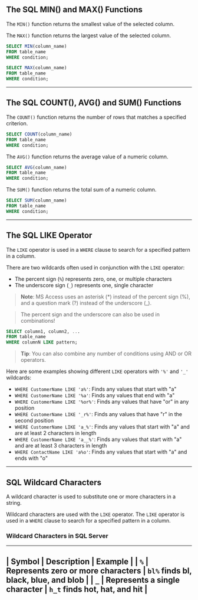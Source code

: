 ## The SQL MIN() and MAX() Functions

The `MIN()` function returns the smallest value of the selected column.

The `MAX()` function returns the largest value of the selected column.

```sql
SELECT MIN(column_name)
FROM table_name
WHERE condition;
```

```sql
SELECT MAX(column_name)
FROM table_name
WHERE condition;
```

<hr/>

## The SQL COUNT(), AVG() and SUM() Functions

The `COUNT()` function returns the number of rows that matches a specified criterion.
```sql
SELECT COUNT(column_name)
FROM table_name
WHERE condition;
```

The `AVG()` function returns the average value of a numeric column. 
```sql
SELECT AVG(column_name)
FROM table_name
WHERE condition;
```

The `SUM()` function returns the total sum of a numeric column. 
```sql
SELECT SUM(column_name)
FROM table_name
WHERE condition;
```

<hr/>

## The SQL LIKE Operator
The `LIKE` operator is used in a `WHERE` clause to search for a specified pattern in a column.

There are two wildcards often used in conjunction with the `LIKE` operator:
  - The percent sign (`%`) represents zero, one, or multiple characters
  - The underscore sign (`_`) represents one, single character


> **Note**: MS Access uses an asterisk (*) instead of the percent sign (%), and a question mark (?) instead of the underscore (_).


> The percent sign and the underscore can also be used in combinations!

```sql
SELECT column1, column2, ...
FROM table_name
WHERE columnN LIKE pattern;
```

> **Tip**: You can also combine any number of conditions using AND or OR operators.

Here are some examples showing different `LIKE` operators with `'%'` and `'_'` wildcards:
  - `WHERE CustomerName LIKE 'a%'`: Finds any values that start with "a"
  - `WHERE CustomerName LIKE '%a'`: Finds any values that end with "a"
  - `WHERE CustomerName LIKE '%or%'`: Finds any values that have "or" in any position
  - `WHERE CustomerName LIKE '_r%'`: Finds any values that have "r" in the second position
  - `WHERE CustomerName LIKE 'a_%'`: Finds any values that start with "a" and are at least 2 characters in length
  - `WHERE CustomerName LIKE 'a__%'`: Finds any values that start with "a" and are at least 3 characters in length
  - `WHERE ContactName LIKE 'a%o'`: Finds any values that start with "a" and ends with "o"


<hr/>

## SQL Wildcard Characters

A wildcard character is used to substitute one or more characters in a string.

Wildcard characters are used with the `LIKE` operator. The `LIKE` operator is used in a `WHERE` clause to search for a specified pattern in a column.

### Wildcard Characters in SQL Server

-------------------------------------------------------------------------------------------
|  Symbol  |              Description              |               Example                 |
|   `%`    |  Represents zero or more characters   | `bl%` finds bl, black, blue, and blob |
|   `_`    |    Represents a single character      |   	`h_t` finds hot, hat, and hit      |
--------------------------------------------------------------------------------------------


